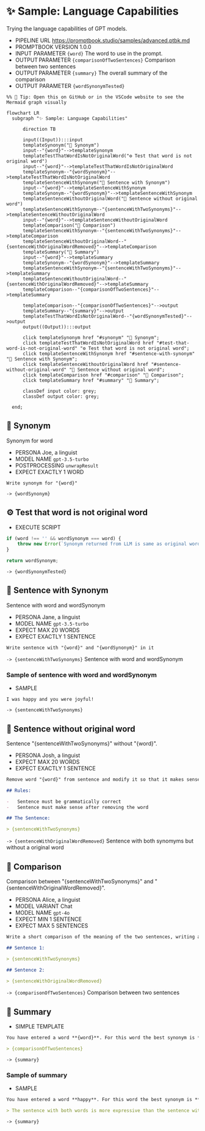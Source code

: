 # ✨ Sample: Language Capabilities

Trying the language capabilities of GPT models.

-   PIPELINE URL https://promptbook.studio/samples/advanced.ptbk.md
-   PROMPTBOOK VERSION 1.0.0
-   INPUT  PARAMETER `{word}` The word to use in the prompt.
-   OUTPUT PARAMETER `{comparisonOfTwoSentences}` Comparison between two sentences
-   OUTPUT PARAMETER `{summary}` The overall summary of the comparison
-   OUTPUT PARAMETER `{wordSynonymTested}`

<!--Graph-->
<!-- ⚠️ WARNING: This code has been generated so that any manual changes will be overwritten -->

```mermaid
%% 🔮 Tip: Open this on GitHub or in the VSCode website to see the Mermaid graph visually

flowchart LR
  subgraph "✨ Sample: Language Capabilities"

      direction TB

      input((Input)):::input
      templateSynonym("💬 Synonym")
      input--"{word}"-->templateSynonym
      templateTestThatWordIsNotOriginalWord("⚙ Test that word is not original word")
      input--"{word}"-->templateTestThatWordIsNotOriginalWord
      templateSynonym--"{wordSynonym}"-->templateTestThatWordIsNotOriginalWord
      templateSentenceWithSynonym("💬 Sentence with Synonym")
      input--"{word}"-->templateSentenceWithSynonym
      templateSynonym--"{wordSynonym}"-->templateSentenceWithSynonym
      templateSentenceWithoutOriginalWord("💬 Sentence without original word")
      templateSentenceWithSynonym--"{sentenceWithTwoSynonyms}"-->templateSentenceWithoutOriginalWord
      input--"{word}"-->templateSentenceWithoutOriginalWord
      templateComparison("💬 Comparison")
      templateSentenceWithSynonym--"{sentenceWithTwoSynonyms}"-->templateComparison
      templateSentenceWithoutOriginalWord--"{sentenceWithOriginalWordRemoved}"-->templateComparison
      templateSummary("🔗 Summary")
      input--"{word}"-->templateSummary
      templateSynonym--"{wordSynonym}"-->templateSummary
      templateSentenceWithSynonym--"{sentenceWithTwoSynonyms}"-->templateSummary
      templateSentenceWithoutOriginalWord--"{sentenceWithOriginalWordRemoved}"-->templateSummary
      templateComparison--"{comparisonOfTwoSentences}"-->templateSummary

      templateComparison--"{comparisonOfTwoSentences}"-->output
      templateSummary--"{summary}"-->output
      templateTestThatWordIsNotOriginalWord--"{wordSynonymTested}"-->output
      output((Output)):::output

      click templateSynonym href "#synonym" "💬 Synonym";
      click templateTestThatWordIsNotOriginalWord href "#test-that-word-is-not-original-word" "⚙ Test that word is not original word";
      click templateSentenceWithSynonym href "#sentence-with-synonym" "💬 Sentence with Synonym";
      click templateSentenceWithoutOriginalWord href "#sentence-without-original-word" "💬 Sentence without original word";
      click templateComparison href "#comparison" "💬 Comparison";
      click templateSummary href "#summary" "🔗 Summary";

      classDef input color: grey;
      classDef output color: grey;

  end;
```

<!--/Graph-->

## 💬 Synonym

Synonym for word

-   PERSONA Joe, a linguist
-   MODEL NAME `gpt-3.5-turbo`
-   POSTPROCESSING `unwrapResult`
-   EXPECT EXACTLY 1 WORD

```text
Write synonym for "{word}"
```

`-> {wordSynonym}`

## ⚙ Test that word is not original word

-   EXECUTE SCRIPT

```javascript
if (word !== '' && wordSynonym === word) {
    throw new Error(`Synonym returned from LLM is same as original word "${word}"`);
}

return wordSynonym;
```

`-> {wordSynonymTested}`

## 💬 Sentence with Synonym

Sentence with word and wordSynonym

-   PERSONA Jane, a linguist
-   MODEL NAME `gpt-3.5-turbo`
-   EXPECT MAX 20 WORDS
-   EXPECT EXACTLY 1 SENTENCE

```text
Write sentence with "{word}" and "{wordSynonym}" in it
```

`-> {sentenceWithTwoSynonyms}` Sentence with word and wordSynonym

### Sample of sentence with word and wordSynonym

-   SAMPLE

```text
I was happy and you were joyful!
```

`-> {sentenceWithTwoSynonyms}`

## 💬 Sentence without original word

Sentence "{sentenceWithTwoSynonyms}" without "{word}".

-   PERSONA Josh, a linguist
-   EXPECT MAX 20 WORDS
-   EXPECT EXACTLY 1 SENTENCE

```markdown
Remove word "{word}" from sentence and modify it so that it makes sense:

## Rules:

-   Sentence must be grammatically correct
-   Sentence must make sense after removing the word

## The Sentence:

> {sentenceWithTwoSynonyms}
```

`-> {sentenceWithOriginalWordRemoved}` Sentence with both synomyms but without a original word

## 💬 Comparison

Comparison between "{sentenceWithTwoSynonyms}" and "{sentenceWithOriginalWordRemoved}".

-   PERSONA Alice, a linguist
-   MODEL VARIANT Chat
-   MODEL NAME `gpt-4o`
-   EXPECT MIN 1 SENTENCE
-   EXPECT MAX 5 SENTENCES

```markdown
Write a short comparison of the meaning of the two sentences, writing a maximum of 5 sentences:

## Sentence 1:

> {sentenceWithTwoSynonyms}

## Sentence 2:

> {sentenceWithOriginalWordRemoved}
```

`-> {comparisonOfTwoSentences}` Comparison between two sentences

## 🔗 Summary

-   SIMPLE TEMPLATE

```markdown
You have entered a word **{word}**. For this word the best synonym is **{wordSynonym}**. The sentence with both words is **{sentenceWithTwoSynonyms}**. The sentence without the original word is **{sentenceWithOriginalWordRemoved}**. And the comparison between the two sentences is:

> {comparisonOfTwoSentences}
```

`-> {summary}`

### Sample of summary

-   SAMPLE

```markdown
You have entered a word **happy**. For this word the best synonym is **joyful**. The sentence with both words is **I was happy and you were joyful!**. The sentence without the original word is **I was and you were joyful!**. And the comparison between the two sentences is:

> The sentence with both words is more expressive than the sentence without the original word.
```

`-> {summary}`
